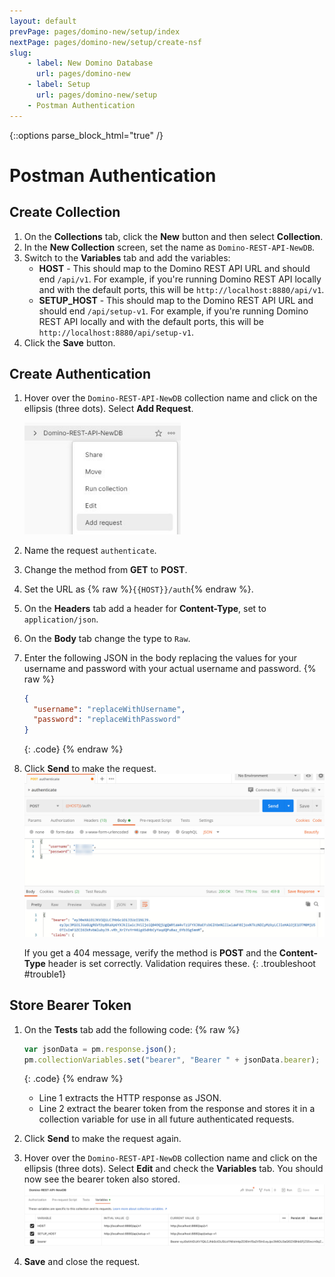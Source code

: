 ```yaml
---
layout: default
prevPage: pages/domino-new/setup/index
nextPage: pages/domino-new/setup/create-nsf
slug:
    - label: New Domino Database
      url: pages/domino-new
    - label: Setup
      url: pages/domino-new/setup
    - Postman Authentication
---
```


{::options parse_block_html="true" /}

# Postman Authentication

## Create Collection

1. On the **Collections** tab, click the **New** button and then select **Collection**.
2. In the **New Collection** screen, set the name as `Domino-REST-API-NewDB`.
3. Switch to the **Variables** tab and add the variables:
   - **HOST** - This should map to the Domino REST API URL and should end `/api/v1`. For example, if you're running Domino REST API locally and with the default ports, this will be `http://localhost:8880/api/v1`.
   - **SETUP_HOST** - This should map to the Domino REST API URL and should end `/api/setup-v1`. For example, if you're running Domino REST API locally and with the default ports, this will be `http://localhost:8880/api/setup-v1`.
4. Click the **Save** button.

## Create Authentication

1. Hover over the `Domino-REST-API-NewDB` collection name and click on the ellipsis (three dots). Select **Add Request**.

    <img src="../images/setup/add-request.jpg" alt="Postman Add Request" width="250" />

2. Name the request `authenticate`.
3. Change the method from **GET** to **POST**.
4. Set the URL as {% raw %}`{{HOST}}/auth`{% endraw %}.
5. On the **Headers** tab add a header for **Content-Type**, set to `application/json`.
6. On the **Body** tab change the type to `Raw`.
7. Enter the following JSON in the body replacing the values for your username and password with your actual username and password.
    {% raw %}
    ~~~json
    {
      "username": "replaceWithUsername",
      "password": "replaceWithPassword"
    }
    ~~~
     {: .code}
    {% endraw %}
    <p/>
8. Click **Send** to make the request.
    ![Postman Environment](../images/setup/authentication.jpg)

    If you get a 404 message, verify the method is **POST** and the **Content-Type** header is set correctly. Validation requires these.
    {: .troubleshoot #trouble1}

## Store Bearer Token

1. On the **Tests** tab add the following code:
    {% raw %}
    ~~~javascript
    var jsonData = pm.response.json();
    pm.collectionVariables.set("bearer", "Bearer " + jsonData.bearer);
    ~~~
    {: .code}
    {% endraw %}

    - Line 1 extracts the HTTP response as JSON.
    - Line 2 extract the bearer token from the response and stores it in a collection variable for use in all future authenticated requests.

2. Click **Send** to make the request again.
3. Hover over the `Domino-REST-API-NewDB` collection name and click on the ellipsis (three dots). Select **Edit** and check the **Variables** tab. You should now see the bearer token also stored.
    ![Bearer token](../images/setup/bearer.png)
4. **Save** and close the request.
